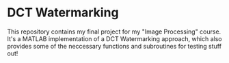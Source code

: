 # DCT Watermarking
This repository contains my final project for my "Image Processing" course. It's a MATLAB implementation of a DCT Watermarking approach, which also provides some of the neccessary functions and subroutines for testing stuff out!
